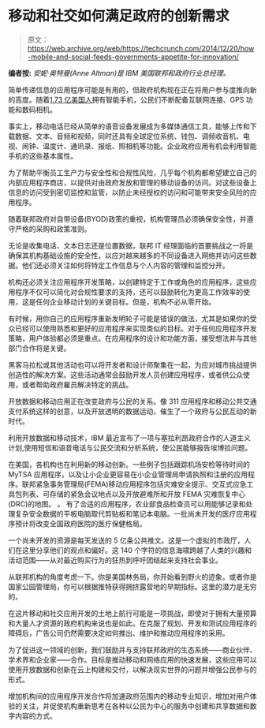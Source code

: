 # 移动和社交如何满足政府的创新需求 

> 原文：<https://web.archive.org/web/https://techcrunch.com/2014/12/20/how-mobile-and-social-feeds-governments-appetite-for-innovation/>

**编者按:** *安妮·奥特曼(Anne Altman)是 IBM 美国联邦和政府行业总经理。*

简单传递信息的应用程序可能是有用的，但政府机构现在正在将用户参与度推向新的高度。随着[1.73 亿美国人](https://web.archive.org/web/20221208111127/http://www.comscore.com/Insights/Market-Rankings/comScore-Reports-July-2014-US-Smartphone-Subscriber-Market-Share)拥有智能手机，公民们不断配备互联网连接、GPS 功能和数码相机。

事实上，移动电话已经从简单的语音设备发展成为多媒体通信工具，能够上传和下载数据、文本、音频和视频，同时还具有全球定位系统、钱包、调频收音机、电视、闹钟、温度计、通讯录、报纸、照相机等功能。企业政府应用有机会利用智能手机的这些基本属性。

为了帮助平衡员工生产力与安全性和合规性风险，几乎每个机构都希望建立自己的内部应用程序商店，以提供对由政府发放和管理的移动设备的访问。对这些设备上信息的访问受到密切监控和监管，以防止未经授权的访问和可能带来安全风险的应用程序。

随着联邦政府对自带设备(BYOD)政策的重视，机构管理员必须确保安全性，并遵守严格的采购和政策准则。

无论是收集电话、文本日志还是位置数据，联邦 IT 经理面临的首要挑战之一将是确保其机构基础设施的安全性，以应对越来越多的不同设备进入网络并访问这些数据。他们还必须关注如何将特定工作信息与个人内容的管理和监控分开。

机构还必须关注应用程序开发策略，以创建特定于工作或角色的应用程序，这些应用程序不仅可以简化对合规性要求的支持，还可以鼓励转化为更高工作效率的使用，这是任何企业移动计划的关键目标。但是，机构不必从零开始。

有时候，用你自己的应用程序重新发明轮子可能是错误的做法，尤其是如果你的受众已经可以使用熟悉和更好的应用程序来实现类似的目标。对于任何应用程序开发策略，用户体验都必须是重点。在应用程序的设计和功能方面，接受想法并与其他部门合作将是关键。

黑客马拉松或其他活动也可以将开发者和设计师聚集在一起，为应对城市挑战提供创造性的解决方案。这些活动通常会鼓励开发人员创建应用程序，或者供公众使用，或者帮助政府雇员解决特定的挑战。

开放数据和移动应用正在改变政府与公民的关系。像 311 应用程序和移动公共交通支付系统这样的创意，以及开放透明的数据运动，催生了一个政府与公民互动的新时代。

利用开放数据和移动技术，IBM 最近宣布了一项与塞拉利昂政府合作的人道主义计划,使用短信和语音电话与公民交流和分析系统，使公民能够报告埃博拉问题。

在美国，各机构也在利用新的移动创新。一些例子包括跟踪机场安检等待时间的 MyTSA 应用程序，以及让小企业更容易在小企业管理局申请执照和注册的应用程序。联邦紧急事务管理局(FEMA)移动应用程序包括灾难安全提示、交互式应急工具包列表、可存储的紧急会议地点以及开放避难所和开放 FEMA 灾难恢复中心(DRC)的地图。
。
有了合适的应用程序，农业部食品检查员可以用能够记录和处理复杂安全数据的平板电脑取代剪贴板和笔记本电脑。一批尚未开发的医疗应用程序预计将改变全国政府医院的医疗保健格局。

一个尚未开发的资源是每天发送的 5 亿条公共推文。这是一个虚拟的市政厅，人们在这里分享他们的观点和偏好。这 140 个字符的信息海啸跨越了人类的兴趣和活动范围——从对最近购买行为的狂热到呼吁团结起来支持社会事业。

从联邦机构的角度考虑一下。你是美国林务局，你开始看到野火的迹象。或者你是国家公园管理局，你可以根据推特获得拥挤露营地的早期指标。这里的潜力是无穷的。

在这片移动和社交应用开发的土地上航行可能是一项挑战，即使对于拥有大量预算和大量人才资源的政府机构来说也是如此。在克服了规划、开发和测试应用程序的障碍后，广告公司仍然需要决定如何推出、维护和推动应用程序的采用。

为了促进这一领域的创新，我们鼓励并与支持联邦政府的生态系统——商业伙伴、学术界和企业家——合作。目标是推动移动和网络应用的快速发展，这些应用可以使用开放数据和创新在云上构建和交付，以解决现实世界的问题并增强公民参与的形式。

增加机构间的应用程序开发合作将加速政府范围内的移动专业知识，增加对用户体验的关注，并促使机构重新思考在各种以公民为中心的服务中创建和共享数据和数字内容的方式。